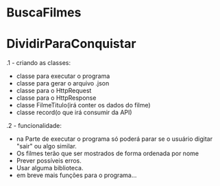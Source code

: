 # BuscaFilmes

# DividirParaConquistar

.1 - criando as classes:

  - classe para executar o programa
  - classe para gerar o arquivo .json
  - classe para o HttpRequest
  - classe para o HttpResponse
  - classe FilmeTitulo(irá conter os dados do filme)
  - classe record(o que irá consumir da API)

.2 - funcionalidade:

- na Parte de executar o programa só poderá parar 
se o usuário digitar "sair" ou algo similar.
- Os filmes terão que ser mostrados de forma ordenada por nome
- Prever possíveis erros.
- Usar alguma biblioteca. 
- em breve mais funções para o programa...